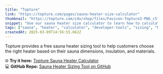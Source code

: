 ```yaml
---
title: "Topture"
link: "https://topture.com/pages/sauna-heater-size-calculator"
thumbnail: "https://topture.com/cdn/shop/files/Favicon-Topture2-PNG_c5fdf0e6-d3ed-4d77-aa67-f7b1a8504180_32x32.png?v=1739788585"
snippet: "Use our sauna heater size calculator to learn how to calculate sauna heater size easily and find the perfect heater for your sauna."
tags: ["sauna", "heater", "calculator", "developer-tools", "sizing", "home-improvement"]
createdAt: 2025-03-09T14:56:55.662Z
---
```


Topture provides a free sauna heater sizing tool to help customers choose the right heater based on their sauna dimensions, insulation, and materials.

🌐 **Try it here:** [Topture Sauna Heater Calculator](https://topture.com/pages/sauna-heater-size-calculator)  
💻 **GitHub Repo:** [Sauna Heater Sizing Tool on GitHub](https://github.com/Topture/sauna-heater-sizing-tool)
